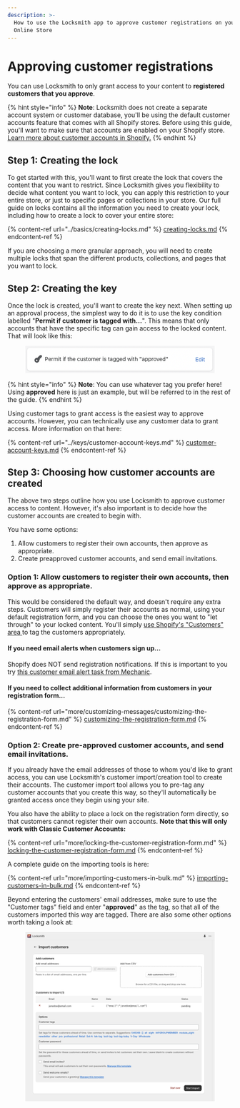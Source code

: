 ```yaml
---
description: >-
  How to use the Locksmith app to approve customer registrations on your Shopify
  Online Store
---
```


# Approving customer registrations

You can use Locksmith to only grant access to your content to **registered customers that you approve**.

{% hint style="info" %}
**Note**: Locksmith does not create a separate account system or customer database, you'll be using the default customer accounts feature that comes with all Shopify stores. Before using this guide, you'll want to make sure that accounts are enabled on your Shopify store. [Learn more about customer accounts in Shopify.](https://help.shopify.com/en/manual/customers/customer-accounts)
{% endhint %}

## Step 1: Creating the lock

To get started with this, you'll want to first create the lock that covers the content that you want to restrict. Since Locksmith gives you flexibility to decide what content you want to lock, you can apply this restriction to your entire store, or just to specific pages or collections in your store. Our full guide on locks contains all the information you need to create your lock, including how to create a lock to cover your entire store:

{% content-ref url="../basics/creating-locks.md" %}
[creating-locks.md](../basics/creating-locks.md)
{% endcontent-ref %}

If you are choosing a more granular approach, you will need to create multiple locks that span the different products, collections, and pages that you want to lock.

## Step 2: Creating the key

Once the lock is created, you'll want to create the key next. When setting up an approval process, the simplest way to do it is to use the key condition labelled "**Permit if customer is tagged with...**". This means that only accounts that have the specific tag can gain access to the locked content. That will look like this:

<figure><img src="../.gitbook/assets/Screen Shot 2022-11-08 at 8.24.01 PM.png" alt=""><figcaption></figcaption></figure>

{% hint style="info" %}
**Note**: You can use whatever tag you prefer here! Using **approved** here is just an example, but will be referred to in the rest of the guide.
{% endhint %}

Using customer tags to grant access is the easiest way to approve accounts. However, you can technically use any customer data to grant access. More information on that here:

{% content-ref url="../keys/customer-account-keys.md" %}
[customer-account-keys.md](../keys/customer-account-keys.md)
{% endcontent-ref %}

## Step 3: Choosing how customer accounts are created

The above two steps outline how you use Locksmith to approve customer access to content. However, it's also important is to decide how the customer accounts are created to begin with.

You have some options:

1. Allow customers to register their own accounts, then approve as appropriate.
2. Create preapproved customer accounts, and send email invitations.

### Option 1: Allow customers to register their own accounts, then approve as appropriate.

This would be considered the default way, and doesn't require any extra steps. Customers will simply register their accounts as normal, using your default registration form, and you can choose the ones you want to "let through" to your locked content. You'll simply [use Shopify's "Customers" area ](https://help.shopify.com/en/manual/customers/manage-customers#edit-a-customers-tags)to tag the customers appropriately.

#### If you need email alerts when customers sign up...

Shopify does NOT send registration notifications. If this is important to you try [this customer email alert task from Mechanic](https://tasks.mechanic.dev/customer-signup-email).

#### If you need to collect additional information from customers in your registration form...

{% content-ref url="more/customizing-messages/customizing-the-registration-form.md" %}
[customizing-the-registration-form.md](more/customizing-messages/customizing-the-registration-form.md)
{% endcontent-ref %}

### Option 2: Create pre-approved customer accounts, and send email invitations.

If you already have the email addresses of those to whom you'd like to grant access, you can use Locksmith's customer import/creation tool to create their accounts. The customer import tool allows you to pre-tag any customer accounts that you create this way, so they'll automatically be granted access once they begin using your site.&#x20;

You also have the ability to place a lock on the registration form directly, so that customers cannot register their own accounts. **Note that this will only work with Classic Customer Accounts:**

{% content-ref url="more/locking-the-customer-registration-form.md" %}
[locking-the-customer-registration-form.md](more/locking-the-customer-registration-form.md)
{% endcontent-ref %}

A complete guide on the importing tools is here:

{% content-ref url="more/importing-customers-in-bulk.md" %}
[importing-customers-in-bulk.md](more/importing-customers-in-bulk.md)
{% endcontent-ref %}

Beyond entering the customers' email addresses, make sure to use the "Customer tags" field and enter "**approved**" as the tag, so that all of the customers imported this way are tagged. There are also some other options worth taking a look at:

<figure><img src="../.gitbook/assets/import-customers-page2.png" alt=""><figcaption></figcaption></figure>
